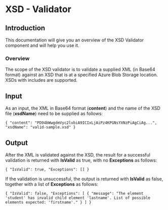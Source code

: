 # XSD - Validator

## Introduction

This documentation will give you an overview of the XSD Validator component and will help you use it.

### Overview

The scope of the XSD validator is to validate a supplied XML (in Base64 format) against an XSD that is at a specified Azure Blob Storage location. XSDs with includes are supported.

## Input

As an input, the XML in Base64 format (**content**) and the name of the XSD file (**xsdName**) need to be supplied as follows:

`{
	"content": "PD94bWwgdmVyc2lvbiA9ICIxLjAiPz4KPGNsYXNzPiAgCiAg...",   
    "xsdName": "valid-sample.xsd"
}`

## Output

After the XML is validated against the XSD, the result for a successful validation is returned with **IsValid** as true, with no **Exceptions** as follows:

`{
    "IsValid": true,
    "Exceptions": []
}`

If the validation is unsuccessful, the output is returned with **IsValid** as false, together with a list of **Exceptions** as follows:

`{
    "IsValid": false,
    "Exceptions": [
        {
            "message": "The element 'student' has invalid child element 'lastname'. List of possible elements expected: 'firstname'."
        }
    ]
}`